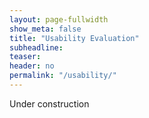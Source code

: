 ```yaml
---
layout: page-fullwidth
show_meta: false
title: "Usability Evaluation"
subheadline:
teaser:
header: no
permalink: "/usability/"
---
```


Under construction